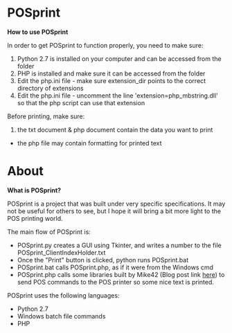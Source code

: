 # POSprint

**How to use POSprint**

In order to get POSprint to function properly, you need to make sure:

1. Python 2.7 is installed on your computer and can be accessed from the folder
2. PHP is installed and make sure it can be accessed from the folder
3. Edit the php.ini file - make sure extension_dir points to the correct directory of extensions
4. Edit the php.ini file - uncomment the line 'extension=php_mbstring.dll' so that the php script can use that extension
  
Before printing, make sure:

1. the txt document & php document contain the data you want to print
  * the php file may contain formatting for printed text

# About

**What is POSprint?**

POSprint is a project that was built under very specific specifications. It may not be useful for others to see, but I hope it will bring a bit more light to the POS printing world.

The main flow of POSprint is:
- POSprint.py creates a GUI using Tkinter, and writes a number to the file POSprint_ClientIndexHolder.txt
- Once the "Print" button is clicked, python runs POSprint.bat
- POSprint.bat calls POSprint.php, as if it were from the Windows cmd
- POSprint.php calls some libraries built by Mike42 (Blog post link [here](https://mike42.me/blog/2015-04-getting-a-usb-receipt-printer-working-on-windows)) to send POS commands to the POS printer so some nice text is printed.

POSprint uses the following languages:
- Python 2.7
- Windows batch file commands
- PHP

